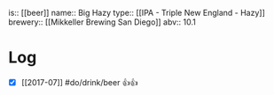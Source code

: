 is:: [[beer]]
name:: Big Hazy
type:: [[IPA - Triple New England - Hazy]]
brewery:: [[Mikkeller Brewing San Diego]]
abv:: 10.1

# Log
- [x] [[2017-07]] #do/drink/beer 👍👍
